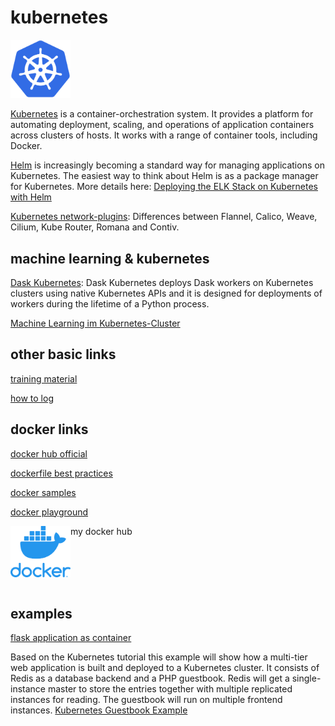 # kubernetes

<img src="kubernetes_logo.png" width="96">

[Kubernetes](https://kubernetes.io/) is a container-orchestration system.
It provides a platform for automating deployment, scaling, and operations of application containers across clusters of hosts. It works with a range of container tools, including Docker.

[Helm](https://helm.sh/) is increasingly becoming a standard way for managing applications on Kubernetes. The easiest way to think about Helm is as a package manager for Kubernetes. More details here: [Deploying the ELK Stack on Kubernetes with Helm](https://logz.io/blog/deploying-the-elk-stack-on-kubernetes-with-helm/)

[Kubernetes network-plugins](https://kubedex.com/kubernetes-network-plugins/): Differences between Flannel, Calico, Weave, Cilium, Kube Router, Romana and Contiv.

## machine learning & kubernetes
[Dask Kubernetes](https://kubernetes.dask.org/en/latest/): Dask Kubernetes deploys Dask workers on Kubernetes clusters using native Kubernetes APIs and it is designed for deployments of workers during the lifetime of a Python process.

[Machine Learning im Kubernetes-Cluster](https://m.heise.de/developer/artikel/Machine-Learning-im-Kubernetes-Cluster-4226233.html?seite=all)

## other basic links
[training material](https://github.com/loodse/k8s-exercises/tree/master/containers/fundamentals)

[how to log](https://github.com/loodse/k8s-exercises/blob/master/containers/fundamentals/10_logs.md)

## docker links
[docker hub official](https://hub.docker.com/search?q=&type=image)  

[dockerfile best practices](https://youtu.be/JofsaZ3H1qM)

[docker samples](https://docs.docker.com/samples/)

[docker playground](https://labs.play-with-docker.com)

my docker hub
<a href="https://hub.docker.com/u/thehadz" alt="my docker account">
  <img src="docker_logo.png" align="left" width="96" >
</a>

<br>
<br>
<br>
<br>

## examples
[flask application as container](https://github.com/hadze/kubernetes/tree/master/flask)

Based on the Kubernetes tutorial this example will show how a multi-tier web application is built and deployed to a Kubernetes cluster. It consists of Redis as a database backend and a PHP guestbook. Redis will get a single-instance master to store the entries together with multiple replicated instances for reading. The guestbook will run on multiple frontend instances.
[Kubernetes Guestbook Example](https://github.com/loodse/k8s-exercises/tree/master/k8s/fundamentals/kubernetes_example)
